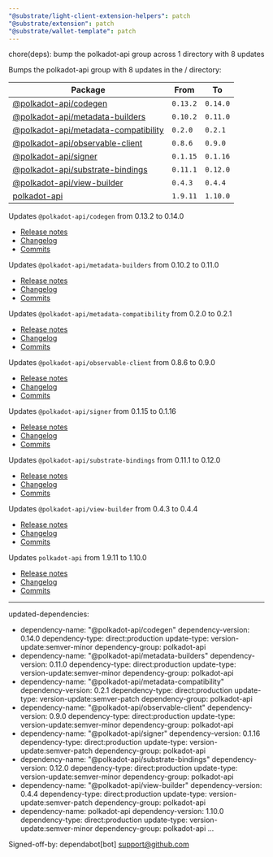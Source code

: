 ```yaml
---
"@substrate/light-client-extension-helpers": patch
"@substrate/extension": patch
"@substrate/wallet-template": patch
---
```


chore(deps): bump the polkadot-api group across 1 directory with 8 updates

Bumps the polkadot-api group with 8 updates in the / directory:

| Package | From | To |
| --- | --- | --- |
| [@polkadot-api/codegen](https://github.com/polkadot-api/polkadot-api) | `0.13.2` | `0.14.0` |
| [@polkadot-api/metadata-builders](https://github.com/polkadot-api/polkadot-api) | `0.10.2` | `0.11.0` |
| [@polkadot-api/metadata-compatibility](https://github.com/polkadot-api/polkadot-api) | `0.2.0` | `0.2.1` |
| [@polkadot-api/observable-client](https://github.com/polkadot-api/polkadot-api) | `0.8.6` | `0.9.0` |
| [@polkadot-api/signer](https://github.com/polkadot-api/polkadot-api) | `0.1.15` | `0.1.16` |
| [@polkadot-api/substrate-bindings](https://github.com/polkadot-api/polkadot-api) | `0.11.1` | `0.12.0` |
| [@polkadot-api/view-builder](https://github.com/polkadot-api/polkadot-api) | `0.4.3` | `0.4.4` |
| [polkadot-api](https://github.com/polkadot-api/polkadot-api) | `1.9.11` | `1.10.0` |



Updates `@polkadot-api/codegen` from 0.13.2 to 0.14.0
- [Release notes](https://github.com/polkadot-api/polkadot-api/releases)
- [Changelog](https://github.com/polkadot-api/polkadot-api/blob/main/NEWS.md)
- [Commits](https://github.com/polkadot-api/polkadot-api/commits)

Updates `@polkadot-api/metadata-builders` from 0.10.2 to 0.11.0
- [Release notes](https://github.com/polkadot-api/polkadot-api/releases)
- [Changelog](https://github.com/polkadot-api/polkadot-api/blob/main/NEWS.md)
- [Commits](https://github.com/polkadot-api/polkadot-api/commits)

Updates `@polkadot-api/metadata-compatibility` from 0.2.0 to 0.2.1
- [Release notes](https://github.com/polkadot-api/polkadot-api/releases)
- [Changelog](https://github.com/polkadot-api/polkadot-api/blob/main/NEWS.md)
- [Commits](https://github.com/polkadot-api/polkadot-api/commits)

Updates `@polkadot-api/observable-client` from 0.8.6 to 0.9.0
- [Release notes](https://github.com/polkadot-api/polkadot-api/releases)
- [Changelog](https://github.com/polkadot-api/polkadot-api/blob/main/NEWS.md)
- [Commits](https://github.com/polkadot-api/polkadot-api/commits/polkadot-api@0.9.0)

Updates `@polkadot-api/signer` from 0.1.15 to 0.1.16
- [Release notes](https://github.com/polkadot-api/polkadot-api/releases)
- [Changelog](https://github.com/polkadot-api/polkadot-api/blob/main/NEWS.md)
- [Commits](https://github.com/polkadot-api/polkadot-api/commits)

Updates `@polkadot-api/substrate-bindings` from 0.11.1 to 0.12.0
- [Release notes](https://github.com/polkadot-api/polkadot-api/releases)
- [Changelog](https://github.com/polkadot-api/polkadot-api/blob/main/NEWS.md)
- [Commits](https://github.com/polkadot-api/polkadot-api/commits/polkadot-api@0.12.0)

Updates `@polkadot-api/view-builder` from 0.4.3 to 0.4.4
- [Release notes](https://github.com/polkadot-api/polkadot-api/releases)
- [Changelog](https://github.com/polkadot-api/polkadot-api/blob/main/NEWS.md)
- [Commits](https://github.com/polkadot-api/polkadot-api/commits)

Updates `polkadot-api` from 1.9.11 to 1.10.0
- [Release notes](https://github.com/polkadot-api/polkadot-api/releases)
- [Changelog](https://github.com/polkadot-api/polkadot-api/blob/main/NEWS.md)
- [Commits](https://github.com/polkadot-api/polkadot-api/compare/polkadot-api@1.9.11...polkadot-api@1.10.0)

---
updated-dependencies:
- dependency-name: "@polkadot-api/codegen"
  dependency-version: 0.14.0
  dependency-type: direct:production
  update-type: version-update:semver-minor
  dependency-group: polkadot-api
- dependency-name: "@polkadot-api/metadata-builders"
  dependency-version: 0.11.0
  dependency-type: direct:production
  update-type: version-update:semver-minor
  dependency-group: polkadot-api
- dependency-name: "@polkadot-api/metadata-compatibility"
  dependency-version: 0.2.1
  dependency-type: direct:production
  update-type: version-update:semver-patch
  dependency-group: polkadot-api
- dependency-name: "@polkadot-api/observable-client"
  dependency-version: 0.9.0
  dependency-type: direct:production
  update-type: version-update:semver-minor
  dependency-group: polkadot-api
- dependency-name: "@polkadot-api/signer"
  dependency-version: 0.1.16
  dependency-type: direct:production
  update-type: version-update:semver-patch
  dependency-group: polkadot-api
- dependency-name: "@polkadot-api/substrate-bindings"
  dependency-version: 0.12.0
  dependency-type: direct:production
  update-type: version-update:semver-minor
  dependency-group: polkadot-api
- dependency-name: "@polkadot-api/view-builder"
  dependency-version: 0.4.4
  dependency-type: direct:production
  update-type: version-update:semver-patch
  dependency-group: polkadot-api
- dependency-name: polkadot-api
  dependency-version: 1.10.0
  dependency-type: direct:production
  update-type: version-update:semver-minor
  dependency-group: polkadot-api
...

Signed-off-by: dependabot[bot] <support@github.com>
